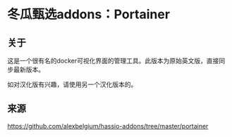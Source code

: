 # 冬瓜甄选addons：Portainer

## 关于

这是一个很有名的docker可视化界面的管理工具。此版本为原始英文版，直接同步最新版本。

如对汉化版有兴趣，请使用另一个汉化版本的。

## 来源

https://github.com/alexbelgium/hassio-addons/tree/master/portainer
